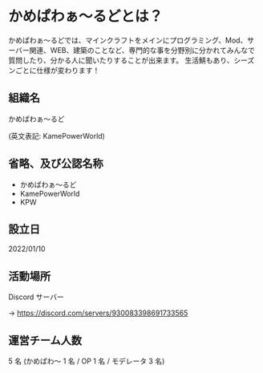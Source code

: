 # かめぱわぁ～るどとは？

かめぱわぁ～るどでは、マインクラフトをメインにプログラミング、Mod、サーバー関連、WEB、建築のことなど、専門的な事を分野別に分かれてみんなで質問したり、分かる人に聞いたりすることが出来ます。
生活鯖もあり、シーズンごとに仕様が変わります！

## 組織名

かめぱわぁ～るど

(英文表記: KamePowerWorld)

## 省略、及び公認名称

- かめぱわぁ～るど
- KamePowerWorld
- KPW

## 設立日

2022/01/10

## 活動場所

Discord サーバー

→ <https://discord.com/servers/930083398691733565>

## 運営チーム人数

5 名 (かめぱわ～ 1 名 / OP 1 名 / モデレータ 3 名)
